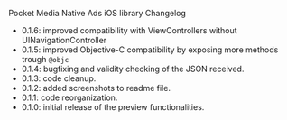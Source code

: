 Pocket Media Native Ads iOS library Changelog

* 0.1.6: improved compatibility with ViewControllers without UINavigationController
* 0.1.5: improved Objective-C compatibility by exposing more methods trough ```@objc```
* 0.1.4: bugfixing and validity checking of the JSON received. 
* 0.1.3: code cleanup.
* 0.1.2: added screenshots to readme file.
* 0.1.1: code reorganization.
* 0.1.0: initial release of the preview functionalities.